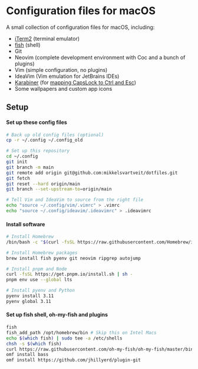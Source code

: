 # Configuration files for macOS

A small collection of configuration files for macOS, including:

- [iTerm2](https://iterm2.com) (terminal emulator)
- [fish](https://fishshell.com) (shell)
- Git
- Neovim (complete development environment with Coc and a bunch of plugins)
- Vim (simple configuration, no plugins)
- IdeaVim (Vim emulation for JetBrains IDEs)
- [Karabiner](https://karabiner-elements.pqrs.org) (for [mapping CapsLock to Ctrl and Esc](https://medium.com/@pechyonkin/how-to-map-capslock-to-control-and-escape-on-mac-60523a64022b))
- Some wallpapers and custom app icons

## Setup

#### Set up these config files

```bash
# Back up old config files (optional)
cp -r ~/.config ~/.config_old

# Set up this repository
cd ~/.config
git init
git branch -m main
git remote add origin git@github.com:mikkelsvartveit/dotfiles.git
git fetch
git reset --hard origin/main
git branch --set-upstream-to=origin/main

# Tell Vim and IdeaVim to source from the right file
echo "source ~/.config/vim/.vimrc" > .vimrc
echo "source ~/.config/ideavim/.ideavimrc" > .ideavimrc
```

#### Install software

```bash
# Install Homebrew
/bin/bash -c "$(curl -fsSL https://raw.githubusercontent.com/Homebrew/install/HEAD/install.sh)"

# Install Homebrew packages
brew install fish pyenv git neovim ripgrep autojump

# Install pnpm and Node
curl -fsSL https://get.pnpm.io/install.sh | sh -
pnpm env use --global lts

# Install pyenv and Python
pyenv install 3.11
pyenv global 3.11
```

#### Set up fish shell, oh-my-fish and plugins

```bash
fish
fish_add_path /opt/homebrew/bin # Skip this on Intel Macs
echo $(which fish) | sudo tee -a /etc/shells
chsh -s $(which fish)
curl https://raw.githubusercontent.com/oh-my-fish/oh-my-fish/master/bin/install | fish
omf install bass
omf install https://github.com/jhillyerd/plugin-git
```
